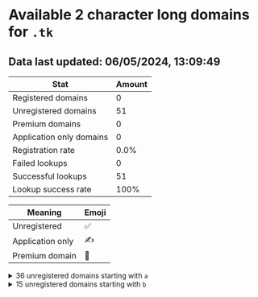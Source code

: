 # Available 2 character long domains for `.tk`

## Data last updated: 06/05/2024, 13:09:49

|Stat|Amount|
|--|--|
|Registered domains|0|
|Unregistered domains|51|
|Premium domains|0|
|Application only domains|0|
|Registration rate|0.0%|
|Failed lookups|0|
|Successful lookups|51|
|Lookup success rate|100%|


|Meaning|Emoji|
|--|--|
|Unregistered|:white_check_mark:|
|Application only|:writing_hand:|
|Premium domain|:gem:|

<details>
<summary>36 unregistered domains starting with <bold><code>a</code></bold></summary>

|Type|Domain|
|--|--|
|:white_check_mark:|`a0.tk`|
|:white_check_mark:|`a1.tk`|
|:white_check_mark:|`a2.tk`|
|:white_check_mark:|`a3.tk`|
|:white_check_mark:|`a4.tk`|
|:white_check_mark:|`a5.tk`|
|:white_check_mark:|`a6.tk`|
|:white_check_mark:|`a7.tk`|
|:white_check_mark:|`a8.tk`|
|:white_check_mark:|`a9.tk`|
|:white_check_mark:|`aa.tk`|
|:white_check_mark:|`ab.tk`|
|:white_check_mark:|`ac.tk`|
|:white_check_mark:|`ad.tk`|
|:white_check_mark:|`ae.tk`|
|:white_check_mark:|`af.tk`|
|:white_check_mark:|`ag.tk`|
|:white_check_mark:|`ah.tk`|
|:white_check_mark:|`ai.tk`|
|:white_check_mark:|`aj.tk`|
|:white_check_mark:|`ak.tk`|
|:white_check_mark:|`al.tk`|
|:white_check_mark:|`am.tk`|
|:white_check_mark:|`an.tk`|
|:white_check_mark:|`ao.tk`|
|:white_check_mark:|`ap.tk`|
|:white_check_mark:|`aq.tk`|
|:white_check_mark:|`ar.tk`|
|:white_check_mark:|`as.tk`|
|:white_check_mark:|`at.tk`|
|:white_check_mark:|`au.tk`|
|:white_check_mark:|`av.tk`|
|:white_check_mark:|`aw.tk`|
|:white_check_mark:|`ax.tk`|
|:white_check_mark:|`ay.tk`|
|:white_check_mark:|`az.tk`|
</details>
<details>
<summary>15 unregistered domains starting with <bold><code>b</code></bold></summary>

|Type|Domain|
|--|--|
|:white_check_mark:|`ba.tk`|
|:white_check_mark:|`bb.tk`|
|:white_check_mark:|`bc.tk`|
|:white_check_mark:|`bd.tk`|
|:white_check_mark:|`be.tk`|
|:white_check_mark:|`bf.tk`|
|:white_check_mark:|`bg.tk`|
|:white_check_mark:|`bh.tk`|
|:white_check_mark:|`bi.tk`|
|:white_check_mark:|`bj.tk`|
|:white_check_mark:|`bk.tk`|
|:white_check_mark:|`bl.tk`|
|:white_check_mark:|`bm.tk`|
|:white_check_mark:|`bn.tk`|
|:white_check_mark:|`bo.tk`|
</details>